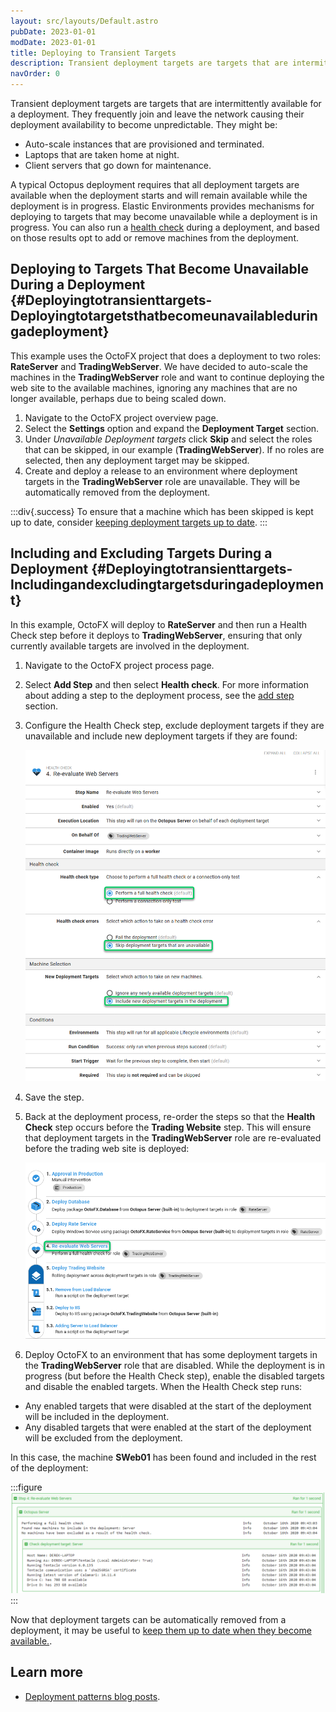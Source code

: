 ```yaml
---
layout: src/layouts/Default.astro
pubDate: 2023-01-01
modDate: 2023-01-01
title: Deploying to Transient Targets
description: Transient deployment targets are targets that are intermittently available for a deployment.
navOrder: 0
---
```


Transient deployment targets are targets that are intermittently available for a deployment.  They frequently join and leave the network causing their deployment availability to become unpredictable. They might be:

- Auto-scale instances that are provisioned and terminated.
- Laptops that are taken home at night.
- Client servers that go down for maintenance.

A typical Octopus deployment requires that all deployment targets are available when the deployment starts and will remain available while the deployment is in progress.  Elastic Environments provides mechanisms for deploying to targets that may become unavailable while a deployment is in progress. You can also run a [health check](/docs/projects/built-in-step-templates/health-check) during a deployment, and based on those results opt to add or remove machines from the deployment.

## Deploying to Targets That Become Unavailable During a Deployment {#Deployingtotransienttargets-Deployingtotargetsthatbecomeunavailableduringadeployment}

This example uses the OctoFX project that does a deployment to two roles: **RateServer** and **TradingWebServer**. We have decided to auto-scale the machines in the **TradingWebServer** role and want to continue deploying the web site to the available machines, ignoring any machines that are no longer available, perhaps due to being scaled down.

1. Navigate to the OctoFX project overview page.
2. Select the **Settings** option and expand the **Deployment Target** section.
3. Under *Unavailable Deployment targets* click **Skip** and select the roles that can be skipped, in our example (**TradingWebServer**). If no roles are selected, then any deployment target may be skipped.
4. Create and deploy a release to an environment where deployment targets in the **TradingWebServer** role are unavailable. They will be automatically removed from the deployment.

:::div{.success}
To ensure that a machine which has been skipped is kept up to date, consider [keeping deployment targets up to date](/docs/deployments/patterns/elastic-and-transient-environments/keeping-deployment-targets-up-to-date).
:::

## Including and Excluding Targets During a Deployment {#Deployingtotransienttargets-Includingandexcludingtargetsduringadeployment}

In this example, OctoFX will deploy to **RateServer** and then run a Health Check step before it deploys to **TradingWebServer**, ensuring that only currently available targets are involved in the deployment.

1. Navigate to the OctoFX project process page.
2. Select **Add Step** and then select **Health check**. For more information about adding a step to the deployment process, see the [add step](/docs/projects/steps) section.
3. Configure the Health Check step, exclude deployment targets if they are unavailable and include new deployment targets if they are found:

   ![](/docs/deployments/patterns/elastic-and-transient-environments/images/healthcheck.png "width=500")

4. Save the step.
5. Back at the deployment process, re-order the steps so that the **Health Check** step occurs before the **Trading Website** step.  This will ensure that deployment targets in the **TradingWebServer** role are re-evaluated before the trading web site is deployed:

   ![](/docs/deployments/patterns/elastic-and-transient-environments/images/evaluate.png "width=500")

6. Deploy OctoFX to an environment that has some deployment targets in the **TradingWebServer** role that are disabled.  While the deployment is in progress (but before the Health Check step), enable the disabled targets and disable the enabled targets. When the Health Check step runs:

 - Any enabled targets that were disabled at the start of the deployment will be included in the deployment.
 - Any disabled targets that were enabled at the start of the deployment will be excluded from the deployment.

In this case, the machine **SWeb01** has been found and included in the rest of the deployment:

:::figure
![](/docs/deployments/patterns/elastic-and-transient-environments/images/newtarget.png "width=500")
:::

Now that deployment targets can be automatically removed from a deployment, it may be useful to [keep them up to date when they become available.](/docs/deployments/patterns/elastic-and-transient-environments/keeping-deployment-targets-up-to-date).

## Learn more

- [Deployment patterns blog posts](https://octopus.com/blog/tag/Deployment%20Patterns).

